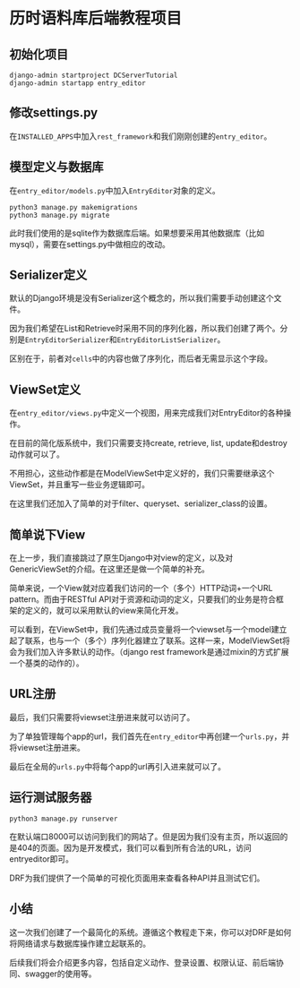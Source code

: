 # 历时语料库后端教程项目
## 初始化项目
```shell
django-admin startproject DCServerTutorial
django-admin startapp entry_editor
```

## 修改settings.py
在`INSTALLED_APPS`中加入`rest_framework`和我们刚刚创建的`entry_editor`。

## 模型定义与数据库
在`entry_editor/models.py`中加入`EntryEditor`对象的定义。

```shell
python3 manage.py makemigrations
python3 manage.py migrate
```

此时我们使用的是sqlite作为数据库后端。如果想要采用其他数据库（比如mysql），需要在settings.py中做相应的改动。

## Serializer定义
默认的Django环境是没有Serializer这个概念的，所以我们需要手动创建这个文件。

因为我们希望在List和Retrieve时采用不同的序列化器，所以我们创建了两个。分别是`EntryEditorSerializer`和`EntryEditorListSerializer`。

区别在于，前者对`cells`中的内容也做了序列化，而后者无需显示这个字段。

## ViewSet定义
在`entry_editor/views.py`中定义一个视图，用来完成我们对EntryEditor的各种操作。

在目前的简化版系统中，我们只需要支持create, retrieve, list, update和destroy动作就可以了。

不用担心，这些动作都是在ModelViewSet中定义好的，我们只需要继承这个ViewSet，并且重写一些业务逻辑即可。

在这里我们还加入了简单的对于filter、queryset、serializer_class的设置。

## 简单说下View
在上一步，我们直接跳过了原生Django中对view的定义，以及对GenericViewSet的介绍。在这里还是做一个简单的补充。

简单来说，一个View就对应着我们访问的一个（多个）HTTP动词+一个URL pattern。而由于RESTful API对于资源和动词的定义，只要我们的业务是符合框架的定义的，就可以采用默认的view来简化开发。

可以看到，在ViewSet中，我们先通过成员变量将一个viewset与一个model建立起了联系，也与一个（多个）序列化器建立了联系。这样一来，ModelViewSet将会为我们加入许多默认的动作。（django rest framework是通过mixin的方式扩展一个基类的动作的）。

## URL注册
最后，我们只需要将viewset注册进来就可以访问了。

为了单独管理每个app的url，我们首先在`entry_editor`中再创建一个`urls.py`，并将viewset注册进来。

最后在全局的`urls.py`中将每个app的url再引入进来就可以了。

## 运行测试服务器

```shell
python3 manage.py runserver
```
在默认端口8000可以访问到我们的网站了。但是因为我们没有主页，所以返回的是404的页面。因为是开发模式，我们可以看到所有合法的URL，访问entryeditor即可。

DRF为我们提供了一个简单的可视化页面用来查看各种API并且测试它们。

## 小结
这一次我们创建了一个最简化的系统。遵循这个教程走下来，你可以对DRF是如何将网络请求与数据库操作建立起联系的。

后续我们将会介绍更多内容，包括自定义动作、登录设置、权限认证、前后端协同、swagger的使用等。